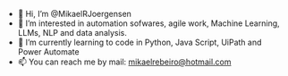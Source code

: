 - 👋 Hi, I’m @MikaelRJoergensen
- 👀 I’m interested in automation sofwares, agile work, Machine Learning, LLMs, NLP and data analysis.  
- 🌱 I’m currently learning to code in Python, Java Script, UiPath and Power Automate
- 📫 You can reach me by mail: mikaelrebeiro@hotmail.com

<!---
MikaelRJoergensen/MikaelRJoergensen is a ✨ special ✨ repository because its `README.md` (this file) appears on your GitHub profile.
You can click the Preview link to take a look at your changes.
--->
